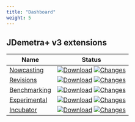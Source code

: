 ```yaml
---
title: "Dashboard"
weight: 5
---
```


## JDemetra+ v3 extensions

| Name                                                            | Status                                                                                                                                                                                                                                                                                                                                                                                                                                                                                                  |
|-----------------------------------------------------------------|---------------------------------------------------------------------------------------------------------------------------------------------------------------------------------------------------------------------------------------------------------------------------------------------------------------------------------------------------------------------------------------------------------------------------------------------------------------------------------------------------------|
| [Nowcasting](https://github.com/jdemetra/jdplus-nowcasting)     | [![Download](https://img.shields.io/github/release/jdemetra/jdplus-nowcasting.svg)](https://github.com/jdemetra/jdplus-nowcasting/releases/latest) [![Changes](https://img.shields.io/badge/dynamic/json?url=https%3A%2F%2Fraw.githubusercontent.com%2Fnbbrd%2Fsandbox%2Fgh-pages%2Fchangelogs%2Fscan.json&query=%24%5B0%3A1%5D.summary.unreleasedChanges&prefix=%23&label=changes&logo=keepachangelog&logoColor=white)](https://github.com/jdemetra/jdplus-nowcasting/blob/develop/CHANGELOG.md)       |
| [Revisions](https://github.com/jdemetra/jdplus-revisions)       | [![Download](https://img.shields.io/github/release/jdemetra/jdplus-revisions.svg)](https://github.com/jdemetra/jdplus-revisions/releases/latest) [![Changes](https://img.shields.io/badge/dynamic/json?url=https%3A%2F%2Fraw.githubusercontent.com%2Fnbbrd%2Fsandbox%2Fgh-pages%2Fchangelogs%2Fscan.json&query=%24%5B1%3A2%5D.summary.unreleasedChanges&prefix=%23&label=changes&logo=keepachangelog&logoColor=white)](https://github.com/jdemetra/jdplus-revisions/blob/develop/CHANGELOG.md)          |
| [Benchmarking](https://github.com/jdemetra/jdplus-benchmarking) | [![Download](https://img.shields.io/github/release/jdemetra/jdplus-benchmarking.svg)](https://github.com/jdemetra/jdplus-benchmarking/releases/latest) [![Changes](https://img.shields.io/badge/dynamic/json?url=https%3A%2F%2Fraw.githubusercontent.com%2Fnbbrd%2Fsandbox%2Fgh-pages%2Fchangelogs%2Fscan.json&query=%24%5B2%3A3%5D.summary.unreleasedChanges&prefix=%23&label=changes&logo=keepachangelog&logoColor=white)](https://github.com/jdemetra/jdplus-benchmarking/blob/develop/CHANGELOG.md) |
| [Experimental](https://github.com/jdemetra/jdplus-experimental) | [![Download](https://img.shields.io/github/release/jdemetra/jdplus-experimental.svg)](https://github.com/jdemetra/jdplus-experimental/releases/latest) [![Changes](https://img.shields.io/badge/dynamic/json?url=https%3A%2F%2Fraw.githubusercontent.com%2Fnbbrd%2Fsandbox%2Fgh-pages%2Fchangelogs%2Fscan.json&query=%24%5B3%3A4%5D.summary.unreleasedChanges&prefix=%23&label=changes&logo=keepachangelog&logoColor=white)](https://github.com/jdemetra/jdplus-experimental/blob/develop/CHANGELOG.md) |
| [Incubator](https://github.com/jdemetra/jdplus-incubator)       | [![Download](https://img.shields.io/github/release/jdemetra/jdplus-incubator.svg)](https://github.com/jdemetra/jdplus-incubator/releases/latest) [![Changes](https://img.shields.io/badge/dynamic/json?url=https%3A%2F%2Fraw.githubusercontent.com%2Fnbbrd%2Fsandbox%2Fgh-pages%2Fchangelogs%2Fscan.json&query=%24%5B4%3A5%5D.summary.unreleasedChanges&prefix=%23&label=changes&logo=keepachangelog&logoColor=white)](https://github.com/jdemetra/jdplus-incubator/blob/develop/CHANGELOG.md)          |

